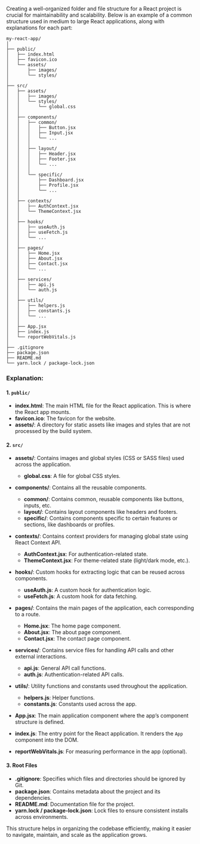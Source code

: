 Creating a well-organized folder and file structure for a React project is crucial for maintainability and scalability. Below is an example of a common structure used in medium to large React applications, along with explanations for each part:

```
my-react-app/
│
├── public/
│   ├── index.html
│   ├── favicon.ico
│   └── assets/
│       ├── images/
│       └── styles/
│
├── src/
│   ├── assets/
│   │   ├── images/
│   │   └── styles/
│   │       └── global.css
│   │
│   ├── components/
│   │   ├── common/
│   │   │   ├── Button.jsx
│   │   │   ├── Input.jsx
│   │   │   └── ...
│   │   │
│   │   ├── layout/
│   │   │   ├── Header.jsx
│   │   │   ├── Footer.jsx
│   │   │   └── ...
│   │   │
│   │   └── specific/
│   │       ├── Dashboard.jsx
│   │       ├── Profile.jsx
│   │       └── ...
│   │
│   ├── contexts/
│   │   ├── AuthContext.jsx
│   │   └── ThemeContext.jsx
│   │
│   ├── hooks/
│   │   ├── useAuth.js
│   │   ├── useFetch.js
│   │   └── ...
│   │
│   ├── pages/
│   │   ├── Home.jsx
│   │   ├── About.jsx
│   │   ├── Contact.jsx
│   │   └── ...
│   │
│   ├── services/
│   │   ├── api.js
│   │   └── auth.js
│   │
│   ├── utils/
│   │   ├── helpers.js
│   │   ├── constants.js
│   │   └── ...
│   │
│   ├── App.jsx
│   ├── index.js
│   └── reportWebVitals.js
│
├── .gitignore
├── package.json
├── README.md
└── yarn.lock / package-lock.json
```

### Explanation:

#### 1. `public/`
- **index.html**: The main HTML file for the React application. This is where the React app mounts.
- **favicon.ico**: The favicon for the website.
- **assets/**: A directory for static assets like images and styles that are not processed by the build system.

#### 2. `src/`
- **assets/**: Contains images and global styles (CSS or SASS files) used across the application.
  - **global.css**: A file for global CSS styles.

- **components/**: Contains all the reusable components.
  - **common/**: Contains common, reusable components like buttons, inputs, etc.
  - **layout/**: Contains layout components like headers and footers.
  - **specific/**: Contains components specific to certain features or sections, like dashboards or profiles.

- **contexts/**: Contains context providers for managing global state using React Context API.
  - **AuthContext.jsx**: For authentication-related state.
  - **ThemeContext.jsx**: For theme-related state (light/dark mode, etc.).

- **hooks/**: Custom hooks for extracting logic that can be reused across components.
  - **useAuth.js**: A custom hook for authentication logic.
  - **useFetch.js**: A custom hook for data fetching.

- **pages/**: Contains the main pages of the application, each corresponding to a route.
  - **Home.jsx**: The home page component.
  - **About.jsx**: The about page component.
  - **Contact.jsx**: The contact page component.

- **services/**: Contains service files for handling API calls and other external interactions.
  - **api.js**: General API call functions.
  - **auth.js**: Authentication-related API calls.

- **utils/**: Utility functions and constants used throughout the application.
  - **helpers.js**: Helper functions.
  - **constants.js**: Constants used across the app.

- **App.jsx**: The main application component where the app’s component structure is defined.
- **index.js**: The entry point for the React application. It renders the `App` component into the DOM.
- **reportWebVitals.js**: For measuring performance in the app (optional).

#### 3. Root Files
- **.gitignore**: Specifies which files and directories should be ignored by Git.
- **package.json**: Contains metadata about the project and its dependencies.
- **README.md**: Documentation file for the project.
- **yarn.lock / package-lock.json**: Lock files to ensure consistent installs across environments.

This structure helps in organizing the codebase efficiently, making it easier to navigate, maintain, and scale as the application grows.